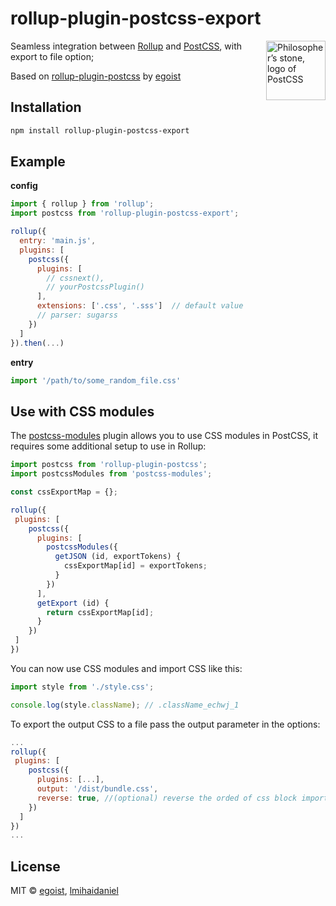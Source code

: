 # rollup-plugin-postcss-export

<img align="right" width="95" height="95"
     title="Philosopher’s stone, logo of PostCSS"
     src="http://postcss.github.io/postcss/logo.svg">

Seamless integration between [Rollup](https://github.com/rollup/rollup) and [PostCSS](https://github.com/postcss/postcss), with export to file option;

Based on [rollup-plugin-postcss](https://github.com/egoist/rollup-plugin-postcss) by [egoist](https://github.com/egoist)

## Installation

```bash
npm install rollup-plugin-postcss-export
```

## Example

**config**

```javascript
import { rollup } from 'rollup';
import postcss from 'rollup-plugin-postcss-export';

rollup({
  entry: 'main.js',
  plugins: [
    postcss({
      plugins: [
        // cssnext(),
        // yourPostcssPlugin()
      ],
      extensions: ['.css', '.sss']  // default value
      // parser: sugarss
    })
  ]
}).then(...)
```

**entry**

```javascript
import '/path/to/some_random_file.css'
```

## Use with CSS modules

The [postcss-modules](https://github.com/css-modules/postcss-modules) plugin allows you to use CSS modules in PostCSS, it requires some additional setup to use in Rollup:

```js
import postcss from 'rollup-plugin-postcss';
import postcssModules from 'postcss-modules';

const cssExportMap = {};

rollup({
 plugins: [
    postcss({
      plugins: [
        postcssModules({
          getJSON (id, exportTokens) {
            cssExportMap[id] = exportTokens;
          }
        })
      ],
      getExport (id) {
        return cssExportMap[id];
      }
    })
 ]
})
```

You can now use CSS modules and import CSS like this:

```js
import style from './style.css';

console.log(style.className); // .className_echwj_1
```

To export the output CSS to a file pass the output parameter in the options:

```js
...
rollup({
 plugins: [
    postcss({
      plugins: [...],
      output: '/dist/bundle.css',
      reverse: true, //(optional) reverse the orded of css block imported for the output
    })
  ]
})
...
```

## License

MIT &copy; [egoist](https://github.com/egoist), [lmihaidaniel](https://github.com/lmihaidaniel)
